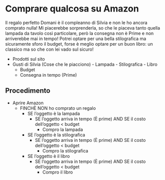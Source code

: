 # Comprare qualcosa su Amazon
Il regalo perfetto
Domani è il compleanno di Silvia e non le ho ancora comprato nulla! Mi piacerebbe sorprenderla, so che le piaceva tanto quella lampada da tavolo così particolare, però la consegna non è Prime e non arriverebbe mai in tempo! Potrei optare per una bella stilografica ma sicuramente sforo il budget, forse è meglio optare per un buon libro: un classico ma so che con lei vado sul sicuro!






- Prodotti sul sito
- Gusti di Silvia (Cose che le piacciono)
        - Lampada
        - Stilografica
        - Libro
    - Budget
    - Consegna in tempo (Prime)


## Procedimento


- Aprire Amazon
    - FINCHÈ NON ho comprato un regalo
        - SE l’oggetto è la lampada
            - SE l’oggetto arriva in tempo (È prime) AND SE il costo dell’oggetto < budget
                - Compro la lampada
        - SE l’oggetto è la stilografica
            - SE l’oggetto arriva in tempo (È prime) AND SE il costo dell’oggetto < budget
                - Compro la stilografica
        - SE l’oggetto è il libro
            - SE l’oggetto arriva in tempo (È prime) AND SE il costo dell’oggetto < budget
                - Compro il libro
   

